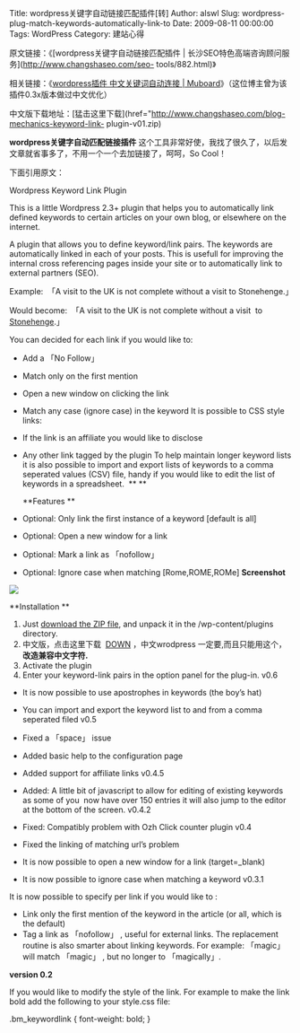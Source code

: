 Title: wordpress关键字自动链接匹配插件[转]
Author: alswl
Slug: wordpress-plug-match-keywords-automatically-link-to
Date: 2009-08-11 00:00:00
Tags: WordPress
Category: 建站心得

原文链接：《[wordpress关键字自动链接匹配插件 | 长沙SEO特色高端咨询顾问服务](http://www.changshaseo.com/seo-
tools/882.html)》[](http://www.changshaseo.com/seo-tools/882.html)

相关链接：《[wordpress插件 中文关键词自动连接 |
Muboard](http://muboard.com/591)》（这位博主曾为该插件0.3x版本做过中文优化）

中文版下载地址：[猛击这里下载](href="http://www.changshaseo.com/blog-mechanics-keyword-link-
plugin-v01.zip)

**wordpress关键字自动匹配链接插件** 这个工具非常好使，我找了很久了，以后发文章就省事多了，不用一个一个去加链接了，呵呵，So Cool！

下面引用原文：

Wordpress Keyword Link Plugin

This is a little Wordpress 2.3+ plugin that helps you to automatically link
defined keywords to certain articles on your own blog, or elsewhere on the
internet.

A plugin that allows you to define keyword/link pairs. The keywords are
automatically linked in each of your posts. This is usefull for improving the
internal cross referencing pages inside your site or to automatically link to
external partners (SEO).

Example:  「A visit to the UK is not complete without a visit to Stonehenge.」

Would become:  「A visit to the UK is not complete without a visit  to <A
href=」link」>Stonehenge</a>.」

You can decided for each link if you would like to:

  * Add a 「No Follow」
  * Match only on the first mention
  * Open a new window on clicking the link
  * Match any case (ignore case) in the keyword
It is possible to CSS style links:

  * If the link is an affiliate you would like to disclose
  * Any other link tagged by the plugin
To help maintain longer keyword lists it is also possible to import and export
lists of keywords to a comma seperated values (CSV) file, handy if you would
like to edit the list of keywords in a spreadsheet.  ** **

    
    **Features **

  * Optional: Only link the first instance of a keyword [default is all]
  * Optional: Open a new window for a link
  * Optional: Mark a link as 「nofollow」
  * Optional: Ignore case when matching [Rome,ROME,ROMe]
**Screenshot**

![](http://www.dijksterhuis.org/wp-content/uploads/2008/09/keywordlink2.gif)

**Installation **

  1. Just [download the ZIP file](http://downloads.wordpress.org/plugin/blog-mechanics-keyword-link-plugin-v01.zip), and unpack it in the /wp-content/plugins directory.
  2. 中文版，点击这里下载  [DOWN](http://www.changshaseo.com/blog-mechanics-keyword-link-plugin-v01.zip) ，中文wrodpress 一定要,而且只能用这个，**改造兼容中文字符.**
  3. Activate the plugin
  4. Enter your keyword-link pairs in the option panel for the plug-in.
v0.6

  * It is now possible to use apostrophes in keywords (the boy’s hat)
  * You can import and export the keyword list to and from a comma seperated filed
v0.5

  * Fixed a 「space」 issue
  * Added basic help to the configuration page
  * Added support for affiliate links
v0.4.5

  * Added: A little bit of javascript to allow for editing of existing keywords as some of you  now have over 150 entries it will also jump to the editor at the bottom of the screen.
v0.4.2

  * Fixed: Compatibly problem with Ozh Click counter plugin
v0.4

  * Fixed the linking of matching url’s problem
  * It is now possible to open a new window for a link (target=_blank)
  * It is now possible to ignore case when matching a keyword
v0.3.1

It is now possible to specify per link if you would like to :

  * Link only the first mention of the keyword in the article (or all, which is the default)
  * Tag a link as 「nofollow」 , useful for external links.
The replacement routine is also smarter about linking keywords. For example:
「magic」 will match 「magic」 , but no longer to 「magically」.

**version 0.2**

If you would like to modify the style of the link. For example to make the
link bold add the following to your style.css file:

.bm_keywordlink { font-weight: bold; }

